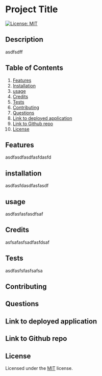 # Project Title

[![License: MIT](https://img.shields.io/badge/License-MIT-yellow.svg)](https://opensource.org/licenses/MIT)


## Description
asdfsdff

## Table of Contents
1. [Features](#Features)
2. [Installation](#installation)
3. [usage](#usage)
4. [Credits](#Credits)
5. [Tests](#Tests)
6. [Contributing](#Contributing)
7. [Questions](#Questions)
8. [Link to deployed application](#link-to-deployed-applicatoin)
9. [Link to Github repo](#link-to-github-repo)
10. [License](#License)

## Features
asdfasdfasdfasfdasfd

## installation
asdfasfdasdfasfasdf

## usage
asdfasfasfasdfsaf

## Credits
asfsafasfsadfasfdsaf

## Tests
asdfasfsfasfsafsa

## Contributing

## Questions

## Link to deployed application

## Link to Github repo

## License
Licensed under the [MIT](LICENSE.txt) license.

